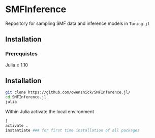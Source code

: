 # SMFInference


Repository for sampling SMF data and inference models in `Turing.jl`

## Installation


### Prerequistes

Julia ≥ 1.10

## Installation
```bash
git clone https://github.com/owensnick/SMFInference.jl/
cd SMFInference.jl
julia
```
Within Julia activate the local environment
```julia
]
activate .
instantiate ### for first time installation of all packages
```
